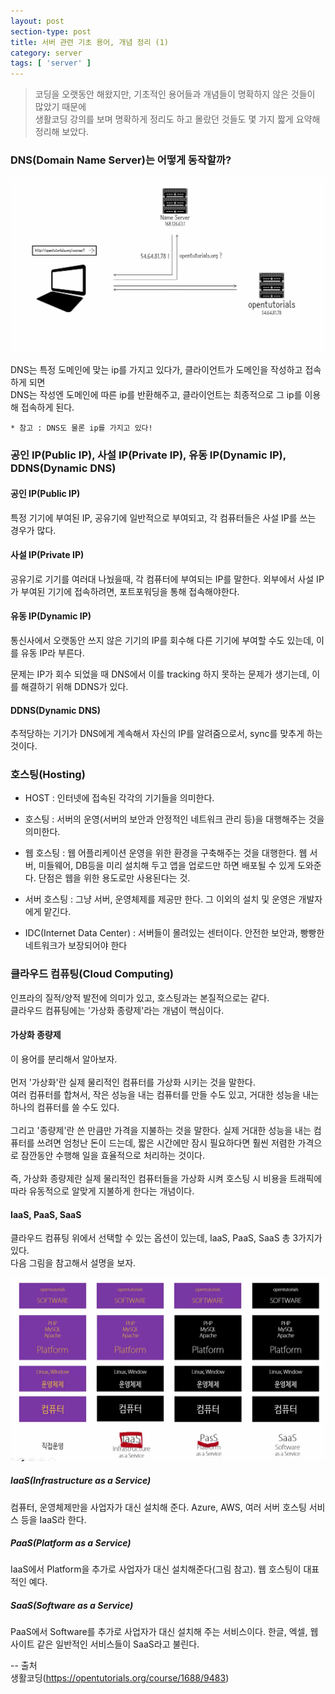 ```yaml
---
layout: post
section-type: post
title: 서버 관련 기초 용어, 개념 정리 (1)
category: server
tags: [ 'server' ]
---
```


> 코딩을 오랫동안 해왔지만, 기초적인 용어들과 개념들이 명확하지 않은 것들이 많았기 때문에  
> 생활코딩 강의를 보며 명확하게 정리도 하고 몰랐던 것들도 몇 가지 짧게 요약해 정리해 보았다.

### DNS(Domain Name Server)는 어떻게 동작할까?

![DNS](/images/posts/DNS.png)

DNS는 특정 도메인에 맞는 ip를 가지고 있다가, 클라이언트가 도메인을 작성하고 접속하게 되면  
DNS는 작성엔 도메인에 따른 ip를 반환해주고, 클라이언트는 최종적으로 그 ip를 이용해 접속하게 된다.  

``` text
* 참고 : DNS도 물론 ip를 가지고 있다!
```

### 공인 IP(Public IP), 사설 IP(Private IP), 유동 IP(Dynamic IP), DDNS(Dynamic DNS)

#### 공인 IP(Public IP)

특정 기기에 부여된 IP, 공유기에 일반적으로 부여되고, 각 컴퓨터들은 사설 IP를 쓰는 경우가 많다.

#### 사설 IP(Private IP)

공유기로 기기를 여러대 나눴을때, 각 컴퓨터에 부여되는 IP를 말한다. 외부에서 사설 IP가 부여된 기기에 접속하려면, 포트포워딩을 통해 접속해야한다.

#### 유동 IP(Dynamic IP)

통신사에서 오랫동안 쓰지 않은 기기의 IP를 회수해 다른 기기에 부여할 수도 있는데, 이를 유동 IP라 부른다.

문제는 IP가 회수 되었을 때 DNS에서 이를 tracking 하지 못하는 문제가 생기는데, 이를 해결하기 위해 DDNS가 있다.

#### DDNS(Dynamic DNS)
추적당하는 기기가 DNS에게 계속해서 자신의 IP를 알려줌으로서, sync를 맞추게 하는 것이다.


### 호스팅(Hosting)

- HOST : 인터넷에 접속된 각각의 기기들을 의미한다.
- 호스팅 : 서버의 운영(서버의 보안과 안정적인 네트워크 관리 등)을 대행해주는 것을 의미한다.
 - 웹 호스팅 : 웹 어플리케이션 운영을 위한 환경을 구축해주는 것을 대행한다. 웹 서버, 미들웨어, DB등을 미리 설치해 두고 앱을 업로드만 하면 배포될 수 있게 도와준다. 단점은 웹을 위한 용도로만 사용된다는 것.
 - 서버 호스팅 : 그냥 서버, 운영체제를 제공만 한다. 그 이외의 설치 및 운영은 개발자에게 맡긴다.

- IDC(Internet Data Center) : 서버들이 몰려있는 센터이다. 안전한 보안과, 빵빵한 네트워크가 보장되어야 한다

### 클라우드 컴퓨팅(Cloud Computing)

인프라의 질적/양적 발전에 의미가 있고, 호스팅과는 본질적으로는 같다.  
클라우드 컴퓨팅에는 '가상화 종량제'라는 개념이 핵심이다.

#### 가상화 종량제

이 용어를 분리해서 알아보자.  
<br/>
먼저 '가상화'란 실제 물리적인 컴퓨터를 가상화 시키는 것을 말한다.  
여러 컴퓨터를 합쳐서, 작은 성능을 내는 컴퓨터를 만들 수도 있고, 거대한 성능을 내는 하나의 컴퓨터를 쓸 수도 있다.  
<br/>
그리고 '종량제'란 쓴 만큼만 가격을 지불하는 것을 말한다. 실제 거대한 성능을 내는 컴퓨터를 쓰려면 엄청난 돈이 드는데, 짧은 시간에만 잠시 필요하다면 훨씬 저렴한 가격으로 잠깐동안 수행해 일을 효율적으로 처리하는 것이다.  
<br/>
즉, 가상화 종량제란 실제 물리적인 컴퓨터들을 가상화 시켜 호스팅 시 비용을 트래픽에 따라 유동적으로 알맞게 지불하게 한다는 개념이다.

#### IaaS, PaaS, SaaS

클라우드 컴퓨팅 위에서 선택할 수 있는 옵션이 있는데, IaaS, PaaS, SaaS 총 3가지가 있다.  
다음 그림을 참고해서 설명을 보자.

![OPTIONS](/images/posts/options.png)

##### IaaS(Infrastructure as a Service)

컴퓨터, 운영체제만을 사업자가 대신 설치해 준다. Azure, AWS, 여러 서버 호스팅 서비스 등을 IaaS라 한다.

##### PaaS(Platform as a Service)

IaaS에서 Platform을 추가로 사업자가 대신 설치해준다(그림 참고). 웹 호스팅이 대표적인 예다.

##### SaaS(Software as a Service)

PaaS에서 Software를 추가로 사업자가 대신 설치해 주는 서비스이다. 한글, 엑셀, 웹사이트 같은 일반적인 서비스들이 SaaS라고 불린다.


-- 출처  
생활코딩(https://opentutorials.org/course/1688/9483)  
